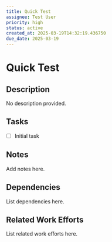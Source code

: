 ```yaml
---
title: Quick Test
assignee: Test User
priority: high
status: active
created_at: 2025-03-19T14:32:19.436750
due_date: 2025-03-19
---
```


# Quick Test

## Description
No description provided.

## Tasks
- [ ] Initial task

## Notes
Add notes here.

## Dependencies
List dependencies here.

## Related Work Efforts
List related work efforts here.